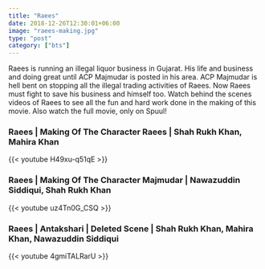 ```yaml
---
title: "Raees"
date: 2018-12-26T12:30:01+06:00
image: "raees-making.jpg"
type: "post"
category: ["bts"]
---
```


Raees is running an illegal liquor business in Gujarat. His life and business and doing great until ACP Majmudar is posted in his area. ACP Majmudar is hell bent on stopping all the illegal trading activities of Raees. Now Raees must fight to save his business and himself too. Watch behind the scenes videos of Raees to see all the fun and hard work done in the making of this movie. Also watch the full movie, only on Spuul!

<h3>Raees | Making Of The Character Raees | Shah Rukh Khan, Mahira Khan</h3>
{{< youtube H49xu-q51qE >}}

<h3>Raees | Making Of The Character Majmudar | Nawazuddin Siddiqui, Shah Rukh Khan</h3>
{{< youtube uz4Tn0G_CSQ >}}

<h3>Raees | Antakshari | Deleted Scene | Shah Rukh Khan, Mahira Khan, Nawazuddin Siddiqui</h3>
{{< youtube 4gmiTALRarU >}}
